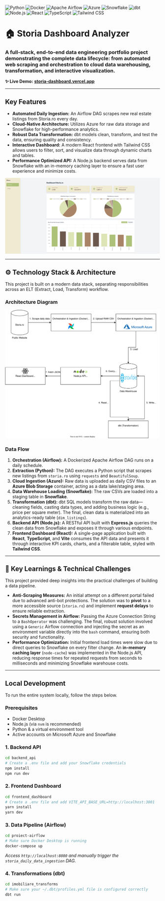 ![Python](https://img.shields.io/badge/Python-3776AB?style=for-the-badge&logo=python&logoColor=white)
![Docker](https://img.shields.io/badge/Docker-2496ED?style=for-the-badge&logo=docker&logoColor=white)
![Apache Airflow](https://img.shields.io/badge/Apache%20Airflow-017CEE?style=for-the-badge&logo=Apache%20Airflow&logoColor=white)
![Azure](https://img.shields.io/badge/Microsoft%20Azure-0078D4?style=for-the-badge&logo=microsoft%20azure&logoColor=white)
![Snowflake](https://img.shields.io/badge/Snowflake-29B5E8?style=for-the-badge&logo=snowflake&logoColor=white)
![dbt](https://img.shields.io/badge/dbt-FF694B?style=for-the-badge&logo=dbt&logoColor=white)
![Node.js](https://img.shields.io/badge/Node.js-339933?style=for-the-badge&logo=nodedotjs&logoColor=white)
![React](https://img.shields.io/badge/React-61DAFB?style=for-the-badge&logo=react&logoColor=black)
![TypeScript](https://img.shields.io/badge/TypeScript-3178C6?style=for-the-badge&logo=typescript&logoColor=white)
![Tailwind CSS](https://img.shields.io/badge/Tailwind%20CSS-06B6D4?style=for-the-badge&logo=tailwindcss&logoColor=white)

# 🏠 Storia Dashboard Analyzer

### A full-stack, end-to-end data engineering portfolio project demonstrating the complete data lifecycle: from automated web scraping and orchestration to cloud data warehousing, transformation, and interactive visualization.

**✨ Live Demo:** **[storia-dashboard.vercel.app](https://storia-dashboard.vercel.app/)**

---

## Key Features

*   **Automated Daily Ingestion:** An Airflow DAG scrapes new real estate listings from Storia.ro every day.
*   **Cloud-Native Architecture:** Utilizes Azure for raw data storage and Snowflake for high-performance analytics.
*   **Robust Data Transformation:** dbt models clean, transform, and test the data, ensuring quality and consistency.
*   **Interactive Dashboard:** A modern React frontend with Tailwind CSS allows users to filter, sort, and visualize data through dynamic charts and tables.
*   **Performance Optimized API:** A Node.js backend serves data from Snowflake with an in-memory caching layer to ensure a fast user experience and minimize costs.

![Dashboard Screenshot](ss3.PNG)

---

## ⚙️ Technology Stack & Architecture

This project is built on a modern data stack, separating responsibilities across an ELT (Extract, Load, Transform) workflow.

### Architecture Diagram

![Architecture Diagram](diagrama.svg)

### Data Flow

1.  **Orchestration (Airflow):** A Dockerized Apache Airflow DAG runs on a daily schedule.
2.  **Extraction (Python):** The DAG executes a Python script that scrapes new listings from `storia.ro` using `requests` and `BeautifulSoup`.
3.  **Cloud Ingestion (Azure):** Raw data is uploaded as daily CSV files to an **Azure Blob Storage** container, acting as a data lake/staging area.
4.  **Data Warehouse Loading (Snowflake):** The raw CSVs are loaded into a staging table in **Snowflake**.
5.  **Transformation (dbt):** dbt SQL models transform the raw data—cleaning fields, casting data types, and adding business logic (e.g., price per square meter). The final, clean data is materialized into an analytics-ready table (`dim_listings`).
6.  **Backend API (Node.js):** A RESTful API built with **Express.js** queries the clean data from Snowflake and exposes it through various endpoints.
7.  **Frontend Dashboard (React):** A single-page application built with **React**, **TypeScript**, and **Vite** consumes the API data and presents it through interactive KPI cards, charts, and a filterable table, styled with **Tailwind CSS**.

---

## 🚀 Key Learnings & Technical Challenges

This project provided deep insights into the practical challenges of building a data pipeline.

*   **Anti-Scraping Measures:** An initial attempt on a different portal failed due to advanced anti-bot protections. The solution was to **pivot** to a more accessible source (`storia.ro`) and implement **request delays** to ensure reliable extraction.
*   **Secrets Management in Airflow:** Passing the Azure Connection String to a `BashOperator` was challenging. The final, robust solution involved using a `Generic` Airflow connection and injecting the secret as an environment variable directly into the `bash` command, ensuring both security and functionality.
*   **Performance Optimization:** Initial frontend load times were slow due to direct queries to Snowflake on every filter change. An **in-memory caching layer** (`node-cache`) was implemented in the Node.js API, reducing response times for repeated requests from seconds to milliseconds and minimizing Snowflake warehouse costs.

---

## Local Development

To run the entire system locally, follow the steps below.

### Prerequisites
*   Docker Desktop
*   Node.js (via `nvm` is recommended)
*   Python & a virtual environment tool
*   Active accounts on Microsoft Azure and Snowflake

### 1. Backend API
```bash
cd backend_api
# Create a .env file and add your Snowflake credentials
npm install
npm run dev
```

### 2. Frontend Dashboard
```bash
cd frontend_dashboard
# Create a .env file and add VITE_API_BASE_URL=http://localhost:3001
yarn install
yarn dev
```

### 3. Data Pipeline (Airflow)
```bash
cd proiect-airflow
# Make sure Docker Desktop is running
docker-compose up
```
*Access `http://localhost:8080` and manually trigger the `storia_daily_data_ingestion` DAG.*

### 4. Transformations (dbt)
```bash
cd imobiliare_transforms
# Make sure your ~/.dbt/profiles.yml file is configured correctly
dbt run
```
